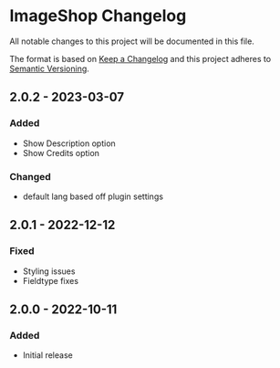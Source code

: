 # ImageShop Changelog

All notable changes to this project will be documented in this file.

The format is based on [Keep a Changelog](http://keepachangelog.com/) and this project adheres to [Semantic Versioning](http://semver.org/).

## 2.0.2 - 2023-03-07
### Added
- Show Description option
- Show Credits option

### Changed
- default lang based off plugin settings

## 2.0.1 - 2022-12-12
### Fixed
- Styling issues
- Fieldtype fixes

## 2.0.0 - 2022-10-11
### Added
- Initial release
